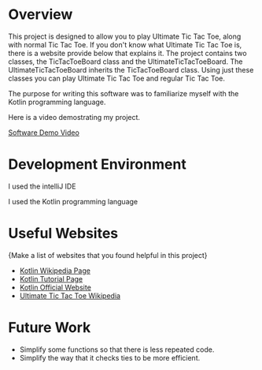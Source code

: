 # Overview

This project is designed to allow you to play Ultimate Tic Tac Toe, along with normal Tic Tac Toe. If you don't know what Ultimate Tic Tac Toe is, there is a website provide below that explains it. The project contains two classes, the TicTacToeBoard class and the UltimateTicTacToeBoard. The UltimateTicTacToeBoard inherits the TicTacToeBoard class. Using just these classes you can play Ultimate Tic Tac Toe and regular Tic Tac Toe.

The purpose for writing this software was to familiarize myself with the Kotlin programming language.

Here is a video demostrating my project.

[Software Demo Video](https://youtu.be/mVC2eM6bqYM)

# Development Environment

I used the intelliJ IDE

I used the Kotlin programming language

# Useful Websites

{Make a list of websites that you found helpful in this project}
* [Kotlin Wikipedia Page](https://en.wikipedia.org/wiki/Kotlin_(programming_language))
* [Kotlin Tutorial Page](https://www.programiz.com/kotlin-programming)
* [Kotlin Official Website](https://kotlinlang.org/)
* [Ultimate Tic Tac Toe Wikipedia](https://en.wikipedia.org/wiki/Ultimate_tic-tac-toe)

# Future Work

* Simplify some functions so that there is less repeated code.
* Simplify the way that it checks ties to be more efficient.